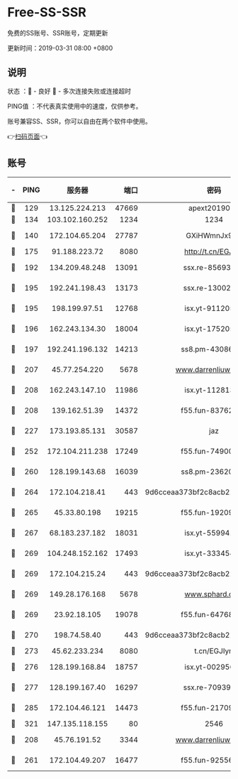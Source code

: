 # Free-SS-SSR

免费的SS账号、SSR账号，定期更新

更新时间：2019-03-31 08:00 +0800

## 说明

状态     ：🙂 - 良好 🙁 - 多次连接失败或连接超时

PING值   ：不代表真实使用中的速度，仅供参考。

账号兼容SS、SSR，你可以自由在两个软件中使用。

👉[扫码页面](https://liesauer.github.io/Free-SS-SSR/)👈

## 账号

|-|PING|服务器|端口|密码|加密方式|区域|
|:----:|:----:|:-----:|-----:|:----:|:----:|:----:|
|🙂|129|13.125.224.213|47669|apext2019001|chacha20|KR|
|🙂|134|103.102.160.252|1234|1234|rc4-md5|JP|
|🙂|140|172.104.65.204|27787|GXiHWmnJx94S|aes-256-cfb|JP|
|🙂|175|91.188.223.72|8080|http://t.cn/EGJIyrl|rc4-md5|RU|
|🙂|192|134.209.48.248|13091|ssx.re-85693454|aes-256-cfb|US|
|🙂|195|192.241.198.43|13173|ssx.re-13002035|aes-256-cfb|US|
|🙂|195|198.199.97.51|12768|isx.yt-91120534|aes-256-cfb|US|
|🙂|196|162.243.134.30|18004|isx.yt-17520529|aes-256-cfb|US|
|🙂|197|192.241.196.132|14213|ss8.pm-43086364|aes-256-cfb|US|
|🙂|207|45.77.254.220|5678|www.darrenliuwei.com|aes-256-cfb|SG|
|🙂|208|162.243.147.10|11986|isx.yt-11281384|aes-256-cfb|US|
|🙂|208|139.162.51.39|14372|f55.fun-83762221|aes-256-cfb|SG|
|🙂|227|173.193.85.131|30587|jaz|aes-256-cfb|US|
|🙂|252|172.104.211.238|17249|f55.fun-74900529|aes-256-cfb|US|
|🙂|260|128.199.143.68|16039|ss8.pm-23620384|aes-256-cfb|SG|
|🙂|264|172.104.218.41|443|9d6cceaa373bf2c8acb22e60b6a58be6|aes-256-cfb|US|
|🙂|265|45.33.80.198|19215|f55.fun-19209490|aes-256-cfb|US|
|🙂|267|68.183.237.182|18031|isx.yt-55994128|aes-256-cfb|SG|
|🙂|269|104.248.152.162|17493|isx.yt-33345420|aes-256-cfb|SG|
|🙂|269|172.104.215.24|443|9d6cceaa373bf2c8acb22e60b6a58be6|aes-256-cfb|US|
|🙂|269|149.28.176.168|5678|www.sphard.com|aes-256-cfb|AU|
|🙂|269|23.92.18.105|19078|f55.fun-64768572|aes-256-cfb|US|
|🙂|270|198.74.58.40|443|9d6cceaa373bf2c8acb22e60b6a58be6|aes-256-cfb|US|
|🙂|273|45.62.233.234|8080|t.cn/EGJIyrl|rc4-md5|CA|
|🙂|276|128.199.168.84|18757|isx.yt-00295653|aes-256-cfb|SG|
|🙂|277|128.199.167.40|16297|ssx.re-70939719|aes-256-cfb|SG|
|🙂|285|172.104.46.121|14473|f55.fun-21709141|aes-256-cfb|SG|
|🙂|321|147.135.118.155|80|2546|chacha20|US|
|🙂|208|45.76.191.52|3344|www.darrenliuwei.com|aes-256-cfb|JP|
|🙂|261|172.104.49.207|16477|f55.fun-92556550|aes-256-cfb|SG|
